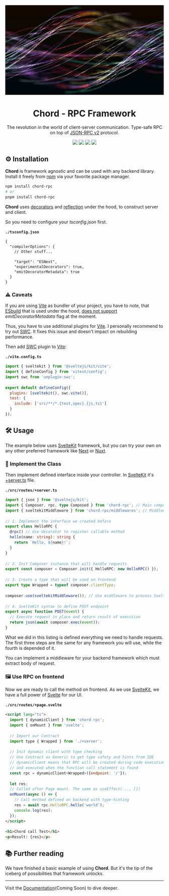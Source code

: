 <div id="header" align="center">
<img src="./docs/public/strings.png" alt="Strings"/>

# Chord - RPC Framework

The revolution in the world of client-server communication. Type-safe RPC on top of [JSON-RPC v2](https://www.jsonrpc.org/specification) protocol.

<a href="https://www.typescriptlang.org/"><img src="https://img.shields.io/badge/TypeScript-3178c6?style=for-the-badge&logo=typescript&logoColor=white"></a>
<a href="https://kit.svelte.dev/"><img src="https://img.shields.io/badge/SvelteKit-191919?style=for-the-badge&logo=svelte&logoColor=FF3E00"></a>
<a href="https://expressjs.com/"><img src="https://img.shields.io/badge/Express-69b74d?style=for-the-badge&logo=express&logoColor=white"></a>
<a href="https://www.jsonrpc.org/specification"><img src="https://img.shields.io/badge/JSONRPC-18181a?style=for-the-badge&logo=json&logoColor=white"></a>

</div>

## ⚙️ Installation

**Chord** is framework agnostic and can be used with any backend library. Install it freely from [npm](https://www.npmjs.com/package/chord-rpc) via your favorite package manager.

```bash
npm install chord-rpc
# or
pnpm install chord-rpc
```

**Chord** uses [decorators](https://www.typescriptlang.org/docs/handbook/decorators.html) and [reflection](https://developer.mozilla.org/en-US/docs/Web/JavaScript/Reference/Global_Objects/Reflect) under the hood, to construct server and client.

So you need to configure your _tsconfig.json_ first.

**`./tsconfig.json`**

```json5
{
  "compilerOptions": {
    // Other stuff...

    "target": "ESNext",
    "experimentalDecorators": true,
    "emitDecoratorMetadata": true
  }
}
```

### ⚠️ Caveats

If you are using [Vite](https://vitejs.dev/) as bundler of your project, you have to note, that [ESbuild](https://esbuild.github.io/) that is used under the hood, [does not support](https://github.com/evanw/esbuild/issues/257) _emitDecoratorMetadata_ flag at the moment.

Thus, you have to use additional plugins for [Vite](https://vitejs.dev/). I personally recommend to try out [SWC](https://www.npmjs.com/package/unplugin-swc). It fixes this issue and doesn't impact on rebuilding performance.

Then add [SWC](https://www.npmjs.com/package/unplugin-swc) plugin to [Vite](https://vitejs.dev/):

**`./vite.config.ts`**

```javascript
import { sveltekit } from '@sveltejs/kit/vite';
import { defineConfig } from 'vitest/config';
import swc from 'unplugin-swc';

export default defineConfig({
  plugins: [sveltekit(), swc.vite()],
  test: {
    include: ['src/**/*.{test,spec}.{js,ts}']
  }
});
```

## 🛠️ Usage

The example below uses [SvelteKit](https://kit.svelte.dev/) framework, but you can try your own on any other preferred framework like [Next](https://nextjs.org/) or [Nuxt](https://nuxt.com/).

### 📝 Implement the Class

Then implement defined interface inside your controller. In [SvelteKit](https://kit.svelte.dev/) it's [+server.ts](https://kit.svelte.dev/docs/routing#server) file.

**`./src/routes/+server.ts`**

```typescript
import { json } from '@sveltejs/kit';
import { Composer, rpc, type Composed } from 'chord-rpc'; // Main components of Chord we will use
import { sveltekitMiddleware } from 'chord-rpc/middlewares'; // Middleware to process RequestEvent object

// 1. Implement the interface we created before
export class HelloRPC {
  @rpc() // Use decorator to register callable method
  hello(name: string): string {
    return `Hello, ${name}!`;
  }
}

// 2. Init Composer instance that will handle requests
export const composer = Composer.init({ HelloRPC: new HelloRPC() });

// 3. Create a type that will be used on frontend
export type Wrapped = typeof composer.clientType;

composer.use(sveltekitMiddleware()); // Use middleware to process SvelteKit RequestEvent

// 4. SvelteKit syntax to define POST endpoint
export async function POST(event) {
  // Execute request in place and return result of execution
  return json(await composer.exec(event));
}
```

What we did in this listing is defined everything we need to handle requests. The first three steps are the same for any framework you will use, while the fourth is depended of it. 

You can implement a middleware for your backend framework which must extract body of request.

### 🖼️ Use RPC on frontend

Now we are ready to call the method on frontend. As we use [SvelteKit](https://kit.svelte.dev/), we have a full power of [Svelte](https://svelte.dev/) for our UI.

**`./src/routes/+page.svelte`**

```html
<script lang="ts">
  import { dynamicClient } from 'chord-rpc';
  import { onMount } from 'svelte';

  // Import our Contract
  import type { Wrapped } from './+server';

  // Init dynamic client with type checking
  // Use Contract as Generic to get type safety and hints from IDE
  // dynamicClient means that RPC will be created during code execution 
  // and executed when the function call statement is found
  const rpc = dynamicClient<Wrapped>({endpoint: '/'});

  let res;
  // Called after Page mount. The same as useEffect(..., [])
  onMount(async () => {
    // Call method defined on backend with type-hinting
    res = await rpc.HelloRPC.hello('world');
    console.log(res);
  });
</script>

<h1>Chord call Test</h1>
<p>Result: {res}</p>
```

## 📚 Further reading

We have finished a basic example of using **Chord**. But it's the tip of the iceberg of possibilities that framework unlocks.

---
Visit the [Documentation](https://chord.vercel.app)(Coming Soon) to dive deeper.
